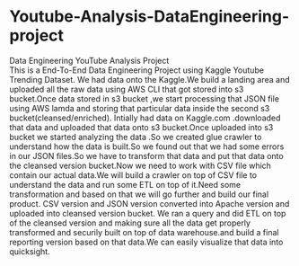 # Youtube-Analysis-DataEngineering-project
Data Engineering YouTube Analysis Project  
This is a End-To-End Data Engineering Project using Kaggle Youtube Trending Dataset.
We had data onto the Kaggle.We build a landing area and uploaded all the raw data using AWS CLI that got stored into s3 bucket.Once data stored in s3 bucket ,we start processing that JSON file using AWS lamda and storing that particular data inside the second s3 bucket(cleansed/enriched).
Intially had data on Kaggle.com .downloaded that data and uploaded that data onto s3 bucket.Once uploaded into s3 bucket we started analyzing the data .So we created glue crawler to understand how the data is built.So we found out that we had some errors in our JSON files.So we have to transform that data and put that data onto the cleansed version bucket.Now we need to work with CSV file which contain our actual data.We will build a crawler on top of CSV file to understand the data and run some ETL on top of it.Need some transformation and based on that we will go further and build our final product.
CSV version and JSON version converted into Apache version and uploaded into cleansed version bucket.
We ran a query and did ETL on top of the cleansed version and making sure all the data get properly transformed and securily built on top of data warehouse.and build a final reporting version based on that data.We can easily visualize that data into quicksight.
